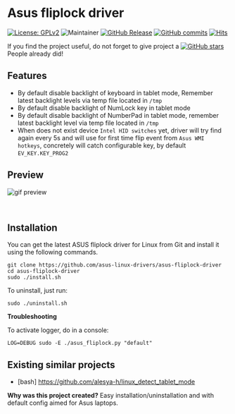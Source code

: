 # Asus fliplock driver

[![License: GPLv2](https://img.shields.io/badge/License-GPL_v2-blue.svg)](https://www.gnu.org/licenses/old-licenses/gpl-2.0.en.html)
![Maintainer](https://img.shields.io/badge/maintainer-ldrahnik-blue)
[![GitHub Release](https://img.shields.io/github/release/asus-linux-drivers/asus-fliplock-driver.svg?style=flat)](https://github.com/asus-linux-drivers/asus-fliplock-driver/releases)
[![GitHub commits](https://img.shields.io/github/commits-since/asus-linux-drivers/asus-fliplock-driver/v1.0.1.svg)](https://GitHub.com/asus-linux-drivers/asus-fliplock-driver/commit/)
[![Hits](https://hits.seeyoufarm.com/api/count/incr/badge.svg?url=https%3A%2F%2Fgithub.com%2Fasus-linux-drivers%2Fasus-fliplock-driver&count_bg=%2379C83D&title_bg=%23555555&icon=&icon_color=%23E7E7E7&title=hits&edge_flat=false)](https://hits.seeyoufarm.com)

If you find the project useful, do not forget to give project a [![GitHub stars](https://img.shields.io/github/stars/asus-linux-drivers/asus-fliplock-driver.svg?style=flat-square)](https://github.com/asus-linux-drivers/asus-fliplock-driver/stargazers) People already did!

## Features

- By default disable backlight of keyboard in tablet mode, Remember latest backlight levels via temp file located in `/tmp`
- By default disable backlight of NumLock key in tablet mode
- By default disable backlight of NumberPad in tablet mode, remember latest backlight level via temp file located in `/tmp`
- When does not exist device `Intel HID switches` yet, driver will try find again every 5s and will use for first time flip event from `Asus WMI hotkeys`, concretely will catch configurable key, by default `EV_KEY.KEY_PROG2`

## Preview

![gif preview](./preview.gif)

<br/>


## Installation

You can get the latest ASUS fliplock driver for Linux from Git and install it using the following commands.
```
git clone https://github.com/asus-linux-drivers/asus-fliplock-driver
cd asus-fliplock-driver
sudo ./install.sh
```

To uninstall, just run:
```
sudo ./uninstall.sh
```

**Troubleshooting**

To activate logger, do in a console:
```
LOG=DEBUG sudo -E ./asus_fliplock.py "default"
```

## Existing similar projects

- [bash] https://github.com/alesya-h/linux_detect_tablet_mode

**Why was this project created?** Easy installation/uninstallation and with default config aimed for Asus laptops.
